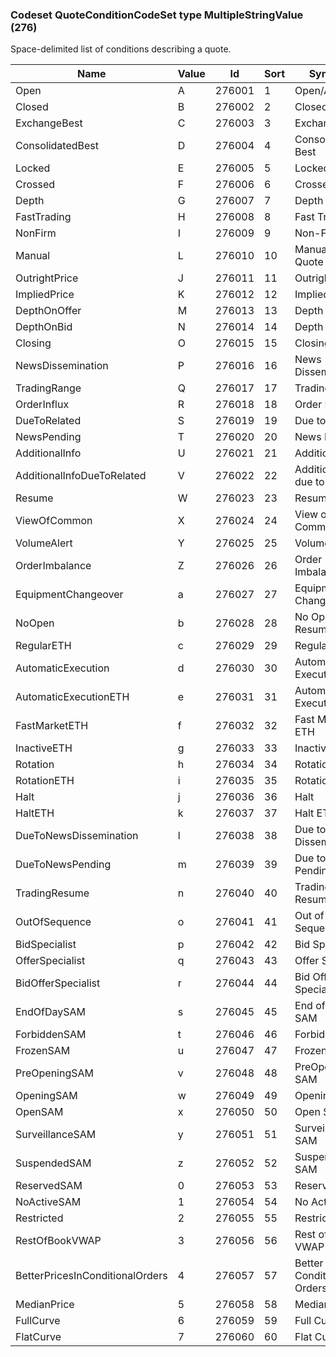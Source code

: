 ### Codeset QuoteConditionCodeSet type MultipleStringValue (276)

Space-delimited list of conditions describing a quote.

| Name                            | Value | Id     | Sort | Synopsis                            |
|---------------------------------|-------|--------|------|-------------------------------------|
| Open                            | A     | 276001 | 1    | Open/Active                         |
| Closed                          | B     | 276002 | 2    | Closed/Inactive                     |
| ExchangeBest                    | C     | 276003 | 3    | Exchange Best                       |
| ConsolidatedBest                | D     | 276004 | 4    | Consolidated Best                   |
| Locked                          | E     | 276005 | 5    | Locked                              |
| Crossed                         | F     | 276006 | 6    | Crossed                             |
| Depth                           | G     | 276007 | 7    | Depth                               |
| FastTrading                     | H     | 276008 | 8    | Fast Trading                        |
| NonFirm                         | I     | 276009 | 9    | Non-Firm                            |
| Manual                          | L     | 276010 | 10   | Manual/Slow Quote                   |
| OutrightPrice                   | J     | 276011 | 11   | Outright Price                      |
| ImpliedPrice                    | K     | 276012 | 12   | Implied Price                       |
| DepthOnOffer                    | M     | 276013 | 13   | Depth on Offer                      |
| DepthOnBid                      | N     | 276014 | 14   | Depth on Bid                        |
| Closing                         | O     | 276015 | 15   | Closing                             |
| NewsDissemination               | P     | 276016 | 16   | News Dissemination                  |
| TradingRange                    | Q     | 276017 | 17   | Trading Range                       |
| OrderInflux                     | R     | 276018 | 18   | Order Influx                        |
| DueToRelated                    | S     | 276019 | 19   | Due to Related                      |
| NewsPending                     | T     | 276020 | 20   | News Pending                        |
| AdditionalInfo                  | U     | 276021 | 21   | Additional Info                     |
| AdditionalInfoDueToRelated      | V     | 276022 | 22   | Additional Info due to related      |
| Resume                          | W     | 276023 | 23   | Resume                              |
| ViewOfCommon                    | X     | 276024 | 24   | View of Common                      |
| VolumeAlert                     | Y     | 276025 | 25   | Volume Alert                        |
| OrderImbalance                  | Z     | 276026 | 26   | Order Imbalance                     |
| EquipmentChangeover             | a     | 276027 | 27   | Equipment Changeover                |
| NoOpen                          | b     | 276028 | 28   | No Open / No Resume                 |
| RegularETH                      | c     | 276029 | 29   | Regular ETH                         |
| AutomaticExecution              | d     | 276030 | 30   | Automatic Execution                 |
| AutomaticExecutionETH           | e     | 276031 | 31   | Automatic Execution ETH             |
| FastMarketETH                   | f     | 276032 | 32   | Fast Market ETH                     |
| InactiveETH                     | g     | 276033 | 33   | Inactive ETH                        |
| Rotation                        | h     | 276034 | 34   | Rotation                            |
| RotationETH                     | i     | 276035 | 35   | Rotation ETH                        |
| Halt                            | j     | 276036 | 36   | Halt                                |
| HaltETH                         | k     | 276037 | 37   | Halt ETH                            |
| DueToNewsDissemination          | l     | 276038 | 38   | Due to News Dissemination           |
| DueToNewsPending                | m     | 276039 | 39   | Due to News Pending                 |
| TradingResume                   | n     | 276040 | 40   | Trading Resume                      |
| OutOfSequence                   | o     | 276041 | 41   | Out of Sequence                     |
| BidSpecialist                   | p     | 276042 | 42   | Bid Specialist                      |
| OfferSpecialist                 | q     | 276043 | 43   | Offer Specialist                    |
| BidOfferSpecialist              | r     | 276044 | 44   | Bid Offer Specialist                |
| EndOfDaySAM                     | s     | 276045 | 45   | End of Day SAM                      |
| ForbiddenSAM                    | t     | 276046 | 46   | Forbidden SAM                       |
| FrozenSAM                       | u     | 276047 | 47   | Frozen SAM                          |
| PreOpeningSAM                   | v     | 276048 | 48   | PreOpening SAM                      |
| OpeningSAM                      | w     | 276049 | 49   | Opening SAM                         |
| OpenSAM                         | x     | 276050 | 50   | Open SAM                            |
| SurveillanceSAM                 | y     | 276051 | 51   | Surveillance SAM                    |
| SuspendedSAM                    | z     | 276052 | 52   | Suspended SAM                       |
| ReservedSAM                     | 0     | 276053 | 53   | Reserved SAM                        |
| NoActiveSAM                     | 1     | 276054 | 54   | No Active SAM                       |
| Restricted                      | 2     | 276055 | 55   | Restricted                          |
| RestOfBookVWAP                  | 3     | 276056 | 56   | Rest of Book VWAP                   |
| BetterPricesInConditionalOrders | 4     | 276057 | 57   | Better Prices in Conditional Orders |
| MedianPrice                     | 5     | 276058 | 58   | Median Price                        |
| FullCurve                       | 6     | 276059 | 59   | Full Curve                          |
| FlatCurve                       | 7     | 276060 | 60   | Flat Curve                          |

